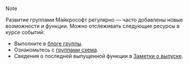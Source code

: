 > [!NOTE]
> Развитие группами Майкрософт регулярно — часто добавлены новые возможности и функции. Можно отслеживать следующие ресурсы в курсе событий:
- Выполните в [блоге группы](https://aka.ms/teamsblog).
- Ознакомьтесь с [группами схема](https://aka.ms/skype2teamsroadmap).
- Сведения о последней выпущенной функции в [Заметки о выпуске](https://support.office.com/article/what-s-new-in-microsoft-teams-d7092a6d-c896-424c-b362-a472d5f105de).